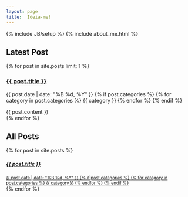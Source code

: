 ```yaml
---
layout: page
title:  Ideia-me!
---
```

{% include JB/setup %}
{% include about_me.html %}

<div class="latest-post mb-5">
  <h2 class="h3 fw-bold border-bottom pb-3 mb-4">Latest Post</h2>
  {% for post in site.posts limit: 1 %}
  <div class="card latest-post-card">
    <div class="card-body">
      <h3 class="card-title h2">
        <a class="post stretched-link text-decoration-none" href="{{ post.url }}">{{ post.title }}</a>
      </h3>
      <p class="card-subtitle text-muted mb-3">
        <i class="bi bi-calendar3"></i> {{ post.date | date: "%B %d, %Y" }}
        {% if post.categories %}
        <span class="ms-3">
          {% for category in post.categories %}
          <span class="badge bg-primary">{{ category }}</span>
          {% endfor %}
        </span>
        {% endif %}
      </p>
      <div class="card-text">
        {{ post.content }}
      </div>
    </div>
  </div>
  {% endfor %}
</div>

<div class="post-list">
  <h2 class="h3 fw-bold border-bottom pb-3 mb-4">All Posts</h2>
  <div class="list-group post-list-group">
    {% for post in site.posts %}
    <a href="{{ post.url }}" class="list-group-item list-group-item-action d-flex justify-content-between align-items-center">
      <div>
        <h5 class="mb-1">{{ post.title }}</h5>
        <small class="text-muted">
          <i class="bi bi-calendar3"></i> {{ post.date | date: "%B %d, %Y" }}
          {% if post.categories %}
          <span class="ms-3">
            {% for category in post.categories %}
            <span class="badge bg-primary">{{ category }}</span>
            {% endfor %}
          </span>
          {% endif %}
        </small>
      </div>
      <span class="badge bg-light text-dark rounded-pill">
        <i class="bi bi-arrow-right"></i>
      </span>
    </a>
    {% endfor %}
  </div>
</div>
